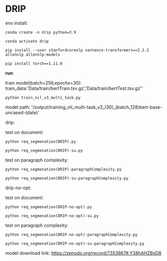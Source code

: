 # DRIP

env install:

    conda create -n drip python=3.9

    conda activate drip

    pip install --user stanfordcorenlp sentence-transformers==2.2.2 allennlp allennlp-models

    pip install torch==1.11.0


**run**:



train model(batch=256,epochs=30):
    train_data:'Data/train/bertTrain.tsv.gz','Data/train/bertTest.tsv.gz''

    python train_nil_v3_multi_task.py

model path: '/output/training_nli_multi-task_v3_(30)\_(batch_128)bert-base-uncased-(date)'

drip:

test on document:

    python req_segmenation(DRIP).py

    python req_segmenation(DRIP)-su.py

test on paragraph complexity:
        
    python req_segmenation(DRIP)-paragraphComplexity.py

    python req_segmenation(DRIP)-su-paragraphComplexity.py

drip-no-opt:

test on document:

    python req_segmenation(DRIP-no-opt).py

    python req_segmenation(DRIP-no-opt)-su.py

test on paragraph complexity:
        
    python req_segmenation(DRIP-no-opt)-paragraphComplexity.py

    python req_segmenation(DRIP-no-opt)-su-paragraphComplexity.py

model download link:
    https://zenodo.org/record/7353667#.Y38hAHZBxD8
    
